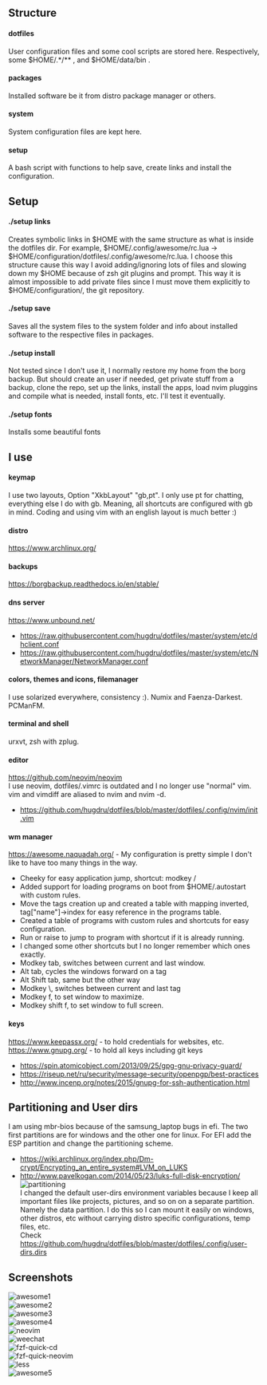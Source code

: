## Structure ##
#### dotfiles ####
User configuration files and some cool scripts are stored here. Respectively, some $HOME/.\*/\*\* , and $HOME/data/bin .

#### packages ####
Installed software be it from distro package manager or others.

#### system ####
System configuration files are kept here.

#### setup ####
A bash script with functions to help save, create links and install the configuration.

## Setup ##
#### ./setup links ####
Creates symbolic links in $HOME with the same structure as what is inside the dotfiles dir. For example, $HOME/.config/awesome/rc.lua -> $HOME/configuration/dotfiles/.config/awesome/rc.lua.
I choose this structure cause this way I avoid adding/ignoring lots of files and slowing down my $HOME because of zsh git plugins and prompt.
This way it is almost impossible to add private files since I must move them explicitly to $HOME/configuration/, the git repository.
#### ./setup save ####
Saves all the system files to the system folder and info about installed software to the respective files in packages.
#### ./setup install ####
Not tested since I don't use it, I normally restore my home from the borg backup.
But should create an user if needed, get private stuff from a backup, clone the repo, set up the links,
install the apps, load nvim pluggins and compile what is needed, install fonts, etc. I'll test it eventually.
#### ./setup fonts ####
Installs some beautiful fonts

## I use ##
#### keymap ####
I use two layouts, Option "XkbLayout" "gb,pt". I only use pt for chatting, everything else I do with gb. Meaning, all shortcuts are configured with gb in mind. Coding and using vim with an english layout is much better :)

#### distro ####
https://www.archlinux.org/

#### backups ####
https://borgbackup.readthedocs.io/en/stable/

#### dns server ####
https://www.unbound.net/
* https://raw.githubusercontent.com/hugdru/dotfiles/master/system/etc/dhclient.conf
* https://raw.githubusercontent.com/hugdru/dotfiles/master/system/etc/NetworkManager/NetworkManager.conf

#### colors, themes and icons, filemanager ####
I use solarized everywhere, consistency :). Numix and Faenza-Darkest. PCManFM.

#### terminal and shell ####
urxvt, zsh with zplug.

#### editor ####
https://github.com/neovim/neovim <br>
I use neovim, dotfiles/.vimrc is outdated and I no longer use "normal" vim. vim and vimdiff are aliased to nvim and nvim -d.
* https://github.com/hugdru/dotfiles/blob/master/dotfiles/.config/nvim/init.vim

#### wm manager ####
https://awesome.naquadah.org/ - My configuration is pretty simple I don't like to have too many things in the way.
  * Cheeky for easy application jump, shortcut: modkey /
  * Added support for loading programs on boot from $HOME/.autostart with custom rules.
  * Move the tags creation up and created a table with mapping inverted, tag["name"]->index for easy reference in the programs table.
  * Created a table of programs with custom rules and shortcuts for easy configuration.
  * Run or raise to jump to program with shortcut if it is already running.
  * I changed some other shortcuts but I no longer remember which ones exactly.
   * Modkey tab, switches between current and last window.
   * Alt tab, cycles the windows forward on a tag
   * Alt Shift tab, same but the other way
   * Modkey \\, switches between current and last tag
   * Modkey f, to set window to maximize.
   * Modkey shift f, to set window to full screen.

#### keys ####
https://www.keepassx.org/ - to hold credentials for websites, etc.<br>
https://www.gnupg.org/ - to hold all keys including git keys
* https://spin.atomicobject.com/2013/09/25/gpg-gnu-privacy-guard/
* https://riseup.net/ru/security/message-security/openpgp/best-practices
* http://www.incenp.org/notes/2015/gnupg-for-ssh-authentication.html

## Partitioning and User dirs ##
I am using mbr-bios because of the samsung_laptop bugs in efi. The two first partitions are for windows and the other one for linux.
For EFI add the ESP partition and change the partitioning scheme.
* https://wiki.archlinux.org/index.php/Dm-crypt/Encrypting_an_entire_system#LVM_on_LUKS
* http://www.pavelkogan.com/2014/05/23/luks-full-disk-encryption/
![partitioning](https://github.com/hugdru/dotfiles/blob/master/partitioning.png) <br>
I changed the default user-dirs environment variables because I keep all important files like projects, pictures, and so on on a separate partition. Namely the data partition. I do this so I can mount it easily on windows, other distros, etc without carrying distro specific configurations, temp files, etc. <br>
Check https://github.com/hugdru/dotfiles/blob/master/dotfiles/.config/user-dirs.dirs

## Screenshots ##
![awesome1](https://github.com/hugdru/dotfiles/blob/master/screenshots/awesome1.png) <br>
![awesome2](https://github.com/hugdru/dotfiles/blob/master/screenshots/awesome2.png) <br>
![awesome3](https://github.com/hugdru/dotfiles/blob/master/screenshots/awesome3.png) <br>
![awesome4](https://github.com/hugdru/dotfiles/blob/master/screenshots/awesome4.png) <br>
![neovim](https://github.com/hugdru/dotfiles/blob/master/screenshots/neovim.png) <br>
![weechat](https://github.com/hugdru/dotfiles/blob/master/screenshots/weechat.png) <br>
![fzf-quick-cd](https://github.com/hugdru/dotfiles/blob/master/screenshots/fzf-quick-cd.png) <br>
![fzf-quick-neovim](https://github.com/hugdru/dotfiles/blob/master/screenshots/fzf-quick-neovim.png) <br>
![less](https://github.com/hugdru/dotfiles/blob/master/screenshots/less.png) <br>
![awesome5](https://github.com/hugdru/dotfiles/blob/master/screenshots/awesome5.png) <br>
